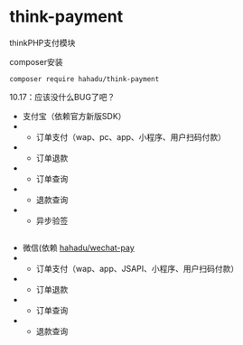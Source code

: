 # think-payment
thinkPHP支付模块

composer安装 
```
composer require hahadu/think-payment
```

10.17：应该没什么BUG了吧？

* 支付宝（依赖官方新版SDK）
* - 订单支付（wap、pc、app、小程序、用户扫码付款）
* - 订单退款
* - 订单查询
* - 退款查询
* - 异步验签
```puml

```
* 微信(依赖 [hahadu/wechat-pay](https://github.com/hahadu/wechat-pay)
* - 订单支付（wap、app、JSAPI、小程序、用户扫码付款）
* - 订单退款
* - 订单查询
* - 退款查询

